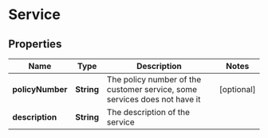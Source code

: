 

# Service

## Properties

Name | Type | Description | Notes
------------ | ------------- | ------------- | -------------
**policyNumber** | **String** | The policy number of the customer service, some services does not have it |  [optional]
**description** | **String** | The description of the service | 




